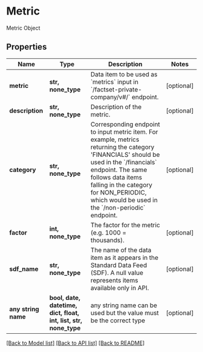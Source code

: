 # Metric

Metric Object

## Properties
Name | Type | Description | Notes
------------ | ------------- | ------------- | -------------
**metric** | **str, none_type** | Data item to be used as &#x60;metrics&#x60; input in &#x60;/factset-private-company/v#/&#x60; endpoint. | [optional] 
**description** | **str, none_type** | Description of the metric. | [optional] 
**category** | **str, none_type** | Corresponding endpoint to input metric item. For example, metrics returning the category &#39;FINANCIALS&#39; should be used in the &#x60;/financials&#x60; endpoint. The same follows data items falling in the category for NON_PERIODIC, which would be used in the &#x60;/non-periodic&#x60; endpoint. | [optional] 
**factor** | **int, none_type** | The factor for the metric (e.g. 1000 &#x3D; thousands). | [optional] 
**sdf_name** | **str, none_type** | The name of the data item as it appears in the Standard Data Feed (SDF). A null value represents items available only in API. | [optional] 
**any string name** | **bool, date, datetime, dict, float, int, list, str, none_type** | any string name can be used but the value must be the correct type | [optional]

[[Back to Model list]](../README.md#documentation-for-models) [[Back to API list]](../README.md#documentation-for-api-endpoints) [[Back to README]](../README.md)


